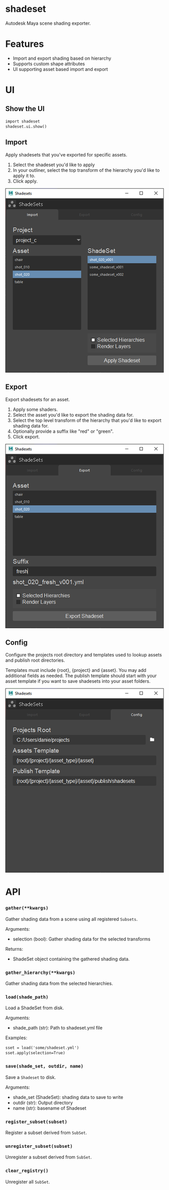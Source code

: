 # shadeset

Autodesk Maya scene shading exporter.


# Features

- Import and export shading based on hierarchy
- Supports custom shape attributes
- UI supporting asset based import and export

# UI

## Show the UI
```
import shadeset
shadeset.ui.show()
```

## Import
Apply shadesets that you've exported for specific assets.

1. Select the shadeset you'd like to apply
2. In your outliner, select the top transform of the hierarchy you'd like to apply it to.
3. Click apply.

<img src="https://github.com/danbradham/shadeset/blob/master/images/ui_import.png"/>

## Export
Export shadesets for an asset.

1. Apply some shaders.
2. Select the asset you'd like to export the shading data for.
2. Select the top level transform of the hierarchy that you'd like to export
shading data for.
3. Optionally provide a suffix like "red" or "green".
4. Click export.

<img src="https://github.com/danbradham/shadeset/blob/master/images/ui_export.png"/>

## Config
Configure the projects root directory and templates used to lookup assets
and publish root directories.

Templates must include {root}, {project} and {asset}. You may add additional
fields as needed. The publish template should start with your asset template
if you want to save shadesets into your asset folders.

<img src="https://github.com/danbradham/shadeset/blob/master/images/ui_config.png"/>

# API

### `gather(**kwargs)`
Gather shading data from a scene using all registered
`Subsets`.

Arguments:
- selection (bool): Gather shading data for the selected transforms

Returns:
- ShadeSet object containing the gathered shading data.


### `gather_hierarchy(**kwargs)`
Gather shading data from the selected hierarchies.


### `load(shade_path)`
Load a ShadeSet from disk.

Arguments:
- shade_path (str): Path to shadeset.yml file

Examples:
```
sset = load('some/shadeset.yml')
sset.apply(selection=True)
```

### `save(shade_set, outdir, name)`
Save a `Shadeset` to disk.

Arguments:
- shade_set (ShadeSet): shading data to save to write
- outdir (str): Output directory
- name (str): basename of Shadeset


### `register_subset(subset)`
Register a subset derived from `SubSet`.


### `unregister_subset(subset)`
Unregister a subset derived from `SubSet`.


### `clear_registry()`
Unregister all `SubSet`.
